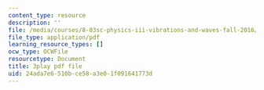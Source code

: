 ```yaml
---
content_type: resource
description: ''
file: /media/courses/8-03sc-physics-iii-vibrations-and-waves-fall-2016/24ada7e6510bce58a3e01f091641773d_FCFpaKcpuXQ.pdf
file_type: application/pdf
learning_resource_types: []
ocw_type: OCWFile
resourcetype: Document
title: 3play pdf file
uid: 24ada7e6-510b-ce58-a3e0-1f091641773d
---
```

